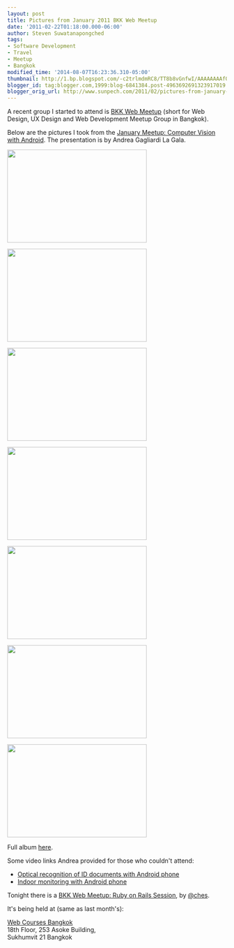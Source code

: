 ```yaml
---
layout: post
title: Pictures from January 2011 BKK Web Meetup
date: '2011-02-22T01:18:00.000-06:00'
author: Steven Suwatanapongched
tags:
- Software Development
- Travel
- Meetup
- Bangkok
modified_time: '2014-08-07T16:23:36.310-05:00'
thumbnail: http://1.bp.blogspot.com/-c2trlmdmRC8/TT8b8vGnfwI/AAAAAAAAfQ4/_6MYU9_qZfM/s72-c/IMG_4772.jpg
blogger_id: tag:blogger.com,1999:blog-6841384.post-4963692691323917019
blogger_orig_url: http://www.sunpech.com/2011/02/pictures-from-january-2011-bkk-web.html
---
```


A recent group I started to attend is <a href="http://www.meetup.com/bkk-web/">BKK Web Meetup</a> (short for Web Design, UX Design and Web Development Meetup Group in Bangkok).

Below are the pictures I took from the <a href="http://www.meetup.com/bkk-web/events/15940959/">January Meetup: Computer Vision with Android</a>. The presentation is by Andrea Gagliardi La Gala.

<a href="http://1.bp.blogspot.com/-c2trlmdmRC8/TT8b8vGnfwI/AAAAAAAAfQ4/_6MYU9_qZfM/s1600/IMG_4772.jpg" imageanchor="1"><img border="0" height="213" src="http://1.bp.blogspot.com/-c2trlmdmRC8/TT8b8vGnfwI/AAAAAAAAfQ4/_6MYU9_qZfM/s320/IMG_4772.jpg" width="320" /></a>

<a href="http://3.bp.blogspot.com/-FbYrNDzYxiI/TT8b_c5r04I/AAAAAAAAfRA/gEUuGt9qcpc/s1600/IMG_4773.jpg" imageanchor="1"><img border="0" height="213" src="http://3.bp.blogspot.com/-FbYrNDzYxiI/TT8b_c5r04I/AAAAAAAAfRA/gEUuGt9qcpc/s320/IMG_4773.jpg" width="320" /></a>

<a href="http://3.bp.blogspot.com/-QfeqohOOGY0/TT8cC1FMf7I/AAAAAAAAfRQ/g6zvOLWY7Y0/s1600/IMG_4775.jpg" imageanchor="1"><img border="0" height="213" src="http://3.bp.blogspot.com/-QfeqohOOGY0/TT8cC1FMf7I/AAAAAAAAfRQ/g6zvOLWY7Y0/s320/IMG_4775.jpg" width="320" /></a>

<a href="http://4.bp.blogspot.com/-JS0T2s73jcY/TT8cEEj3iuI/AAAAAAAAfRY/KvxqFZ0JJ_0/s1600/IMG_4776.jpg" imageanchor="1"><img border="0" height="213" src="http://4.bp.blogspot.com/-JS0T2s73jcY/TT8cEEj3iuI/AAAAAAAAfRY/KvxqFZ0JJ_0/s320/IMG_4776.jpg" width="320" /></a>

<a href="http://3.bp.blogspot.com/-Nc2me4rfSmo/TT8cK9rAmAI/AAAAAAAAfR4/VQvtnWOQwlA/s1600/IMG_4780.jpg" imageanchor="1"><img border="0" height="213" src="http://3.bp.blogspot.com/-Nc2me4rfSmo/TT8cK9rAmAI/AAAAAAAAfR4/VQvtnWOQwlA/s320/IMG_4780.jpg" width="320" /></a>

<a href="http://4.bp.blogspot.com/-_5EsUmKoeg8/TT8cipM7QTI/AAAAAAAAfTY/y6_acnX4y7A/s1600/IMG_4791.jpg" imageanchor="1"><img border="0" height="213" src="http://4.bp.blogspot.com/-_5EsUmKoeg8/TT8cipM7QTI/AAAAAAAAfTY/y6_acnX4y7A/s320/IMG_4791.jpg" width="320" /></a>

<a href="http://4.bp.blogspot.com/-rwcsDH1ONSQ/TT8cqcgZMwI/AAAAAAAAfT4/Di7FleyaquU/s1600/IMG_4796.jpg" imageanchor="1"><img border="0" height="213" src="http://4.bp.blogspot.com/-rwcsDH1ONSQ/TT8cqcgZMwI/AAAAAAAAfT4/Di7FleyaquU/s320/IMG_4796.jpg" width="320" /></a>

Full album <a href="https://picasaweb.google.com/101693597219413173200/2011JanuaryBKKWebMeetup">here</a>.

Some video links Andrea provided for those who couldn't attend:
<ul>
  <li><a href="http://www.youtube.com/watch?v=_8nYnyh767A">Optical recognition of ID documents with Android phone</a></li>
  <li><a href="http://www.youtube.com/watch?v=b-m7SXDPTKs">Indoor monitoring with Android phone</a></li>
</ul>

Tonight there is a <a href="http://www.meetup.com/bkk-web/events/16339774/">BKK Web Meetup: Ruby on Rails Session</a>, by <a href="http://twitter.com/#!/ches">@ches</a>.

It's being held at (same as last month's):

<a href="http://www.webcoursesbangkok.com/">Web Courses Bangkok</a><br />
18th Floor, 253 Asoke Building, <br />
Sukhumvit 21 Bangkok 